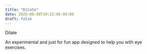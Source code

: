 ```yaml
---
title: "Dilate"
date: 2025-06-08T19:22:06-04:00
draft: false
---
```


Dilate

An experimental and just for fun app designed to help you with eye exercises.
